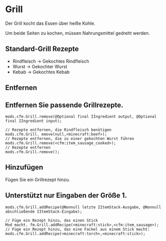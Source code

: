# Grill

Der Grill kocht das Essen über heiße Kohle.

Um beide Seiten zu kochen, müssen Nahrungsmittel gedreht werden.

## Standard-Grill Rezepte

- Rindfleisch -> Gekochtes Rindfleisch
- Wurst -> Gekochter Wurst
- Kebab -> Gekochtes Kebab

## Entfernen

## Entfernen Sie passende Grillrezepte.

```zenscript
mods.cfm.Grill.remove(@Optional final IIngredient output, @Optional final IIngredient input);

// Rezepte entfernen, die Rindfleisch benötigen
mods.cfm.Grill. emove(null,<minecraft:beef>);
// Rezepte entfernen, die zu einer gekochten Wurst führen
mods.cfm.Grill.remove(<cfm:item_sausage_cooked>);
// Rezepte entfernen
mods.cfm.Grill.remove();
```

## Hinzufügen

Fügen Sie ein Grillrezept hinzu.

## Unterstützt nur Eingaben der Größe 1.

```zenscript
mods.cfm.Grill.addRecipe(@Nonnull letzte IItemStack-Ausgabe, @Nonnull abschließende IItemStack-Eingabe);

// Füge ein Rezept hinzu, das einen Stick
Mod macht. fm.Grill.addRecipe(<minecraft:stick>,<cfm:item_sausage>);
// Füge ein Rezept hinzu, das eine Fackel aus einem Stick macht:
mods.cfm.Grill.addRecipe(<minecraft:torch>,<minecraft:stick>);
```